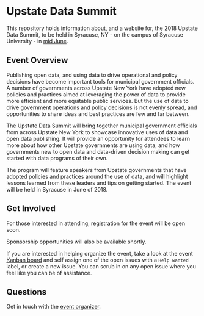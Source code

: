 # Upstate Data Summit

This repository holds information about, and a website for, the 2018 Upstate Data Summit, to be held in Syracuse, NY - on the campus of Syracuse University - in [mid June](https://github.com/UpstateData/data-summit/issues/1).

## Event Overview

Publishing open data, and using data to drive operational and policy decisions have become important tools for municipal government officials. A number of governments across Upstate New York have adopted new policies and practices aimed at leveraging the power of data to provide more efficient and more equitable public services. But the use of data to drive government operations and policy decisions is not evenly spread, and opportunities to share ideas and best practices are few and far between.

The Upstate Data Summit will bring together municipal government officials from across Upstate New York to showcase innovative uses of data and open data publishing. It will provide an opportunity for attendees to learn more about how other Upstate governments are using data, and how governments new to open data and data-driven decision making can get started with data programs of their own.

The program will feature speakers from Upstate governments that have adopted policies and practices around the use of data, and will highlight lessons learned from these leaders and tips on getting started. The event will be held in Syracuse in June of 2018.

## Get Involved

For those interested in attending, registration for the event will be open soon.

Sponsorship opportunities will also be available shortly.

If you are interested in helping organize the event, take a look at the event [Kanban board](https://github.com/UpstateData/data-summit/projects/1) and self assign one of the open issues with a `Help wanted` label, or create a new issue. You can scrub in on any open issue where you feel like you can be of assistance.

## Questions

Get in touch with the [event organizer](mailto:mheadd@gmail.com).
